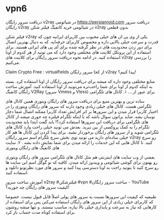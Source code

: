 # vpn6
دریافت سرور رایگان v2ray در شیائومی
https://persianroid.com
دریافت سرور رایگان v2ray در شیائومی
خرید کانفیگ فیلتر شکن v2ray بدون قطعی

فیلتر شکن v2ray یکی از وی‌ پی‌ ان‌ های خیلی محبوب بین کاربرای ایرانیه چون که قدرت و سرعت خیلی بالایی داره و مخصوص کاربرای حرفه‌ایه. که به دنبال بهترین اتصال برای دور زدن محدودیت‌ های در نظر گرفته شده برای آی‌ پی‌ های ایرانی هستند. برای استفاده از این پروتکل کلاینت‌ های مختلفی وجود دارد که می‌ تونید از هر کدوم از اونا استفاده کنید. در ادامه نحوه دریافت سرور رایگان برای کلاینت‌ های v2ray را بررسی می‌کنیم.

Claim Crypto Free : virtualfields
از کجا سرور رایگان v2ray پیدا کنیم؟!

منابع مختلفی وجود داره که میشه برای دریافت سرور رایگان از اونا استفاده کرد. بسته به اینکه کدوم از اونا برای شما راحت‌تره می‌تونید از اونا استفاده کنید.
آموزش ساخت رایگان کانفیگ V2Ray (سرور Vmess و Vless) برای عبور از ...
۱. کانال‌ های تلگرامی

ساده‌ ترین و بهترین منبع برای دریافت سرور های رایگان ویتوری همین کانال‌ های تلگرامی هست. کانال‌ های خیلی زیادی وجود دارند که سرور های رایگان ویتوری را در اختیار کاربرا قرار میدن و این سرورها بر اثر افزایش تعداد کاربرا ممکنه اتصال شما دچار نوسان بشه.
شاید براتون سوال باشه که با اینکه تلگرام فیلتره چه جوری میشه از کانال‌ های تلگرامی برای دریافت این سرورها استفاده کرد؟! باید گفت ابتدا باید محدودیت تلگرام را به کمک پروکسی از بین ببرید. بعدش می‌ تونید خیلی راحت وارد کانال‌ های تلگرامی شوید و از سرور های رایگان برخوردار بشید.
برای پیدا کردن این کانال‌ ها هم کار خیلی ساده‌ای دارید می‌ تونید توی بخش سرچ تلگرام اسم سرور رایگان v2ray رو سرچ کنید. تا کانال‌ هایی که این خدمات را ارائه میدن برای شما نمایش داده بشه .
۲. سایت‌ های کانفیگ‌ های رایگان ویتوری

بعضی از وب سایت‌ های اینترنتی هم مثل کانال‌ های تلگرامی سرور های رایگان ویتوری رو بهتون برای گوشی شیائومی و ویندوز ارائه میدن. کافیه که تو گوگل اسم این سایت‌ ها رو سرچ کنید تا بتونید راحت به اونا دسترسی پیدا کنید و سرور های مورد نظرتونو دانلود و استفاده کنید.

آموزش ساخت سرور v2ray #فیلترشکن #vpn #ساخت سرور رایگان - YouTube
کیفیت سرور های رایگان چه جوریه؟!

طبیعیه که کیفیت این سرورها نسبت به سرور های پولی اصلاً قابل قبول نیست. خصوصا که کاربرای خیلی زیادی از این سرور های رایگان استفاده می‌کنن پس برای استفاده از کارهایی که نیاز به سرعت و پایداری خیلی بالا نیازه، مناسب نیستند. و تنها میشه روشون برای استفاده کوتاه مدت حساب باز کرد.
